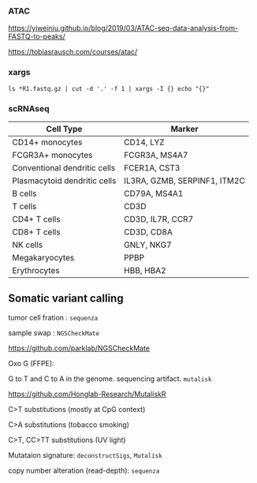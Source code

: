 ### ATAC

https://yiweiniu.github.io/blog/2019/03/ATAC-seq-data-analysis-from-FASTQ-to-peaks/

https://tobiasrausch.com/courses/atac/

### xargs

`ls *R1.fastq.gz | cut -d '.' -f 1 | xargs -I {} echo "{}"`


### scRNAseq

| Cell Type                    | Marker                       |
| ---------------------------- | ---------------------------- |
| CD14+ monocytes              | CD14, LYZ                    |
| FCGR3A+ monocytes            | FCGR3A, MS4A7                |
| Conventional dendritic cells | FCER1A, CST3                 |
| Plasmacytoid dendritic cells | IL3RA, GZMB, SERPINF1, ITM2C |
| B cells                      | CD79A, MS4A1                 |
| T cells                      | CD3D                         |
| CD4+ T cells                 | CD3D, IL7R, CCR7             |
| CD8+ T cells                 | CD3D, CD8A                   |
| NK cells                     | GNLY, NKG7                   |
| Megakaryocytes               | PPBP                         |
| Erythrocytes                 | HBB, HBA2                    |


## Somatic variant calling

tumor cell fration : `sequenza`

sample swap : `NGSCheckMate`

https://github.com/parklab/NGSCheckMate


Oxo G (FFPE):

G to T and C to A in the genome. sequencing artifact. `mutalisk`

https://github.com/Honglab-Research/MutaliskR


C>T substitutions (mostly at CpG context)

C>A substitutions (tobacco smoking)

C>T, CC>TT substitutions (UV light)

Mutataion signature: `deconstructSigs`, `Mutalisk`

copy number alteration (read-depth): `sequenza`